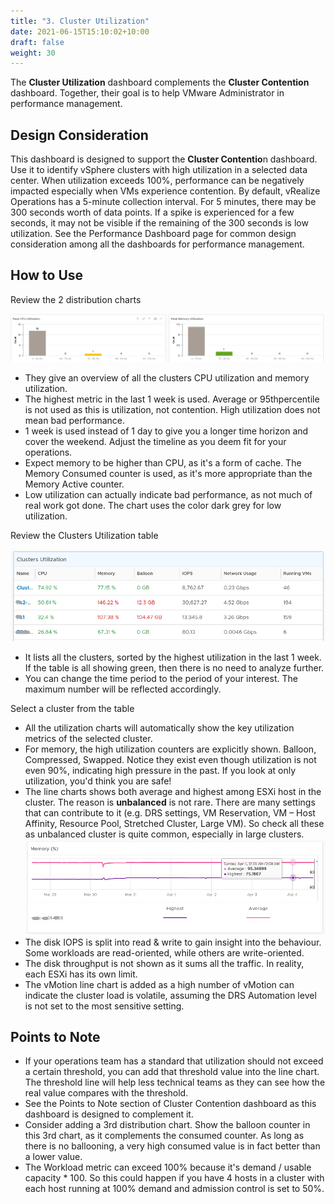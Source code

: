 ```yaml
---
title: "3. Cluster Utilization"
date: 2021-06-15T15:10:02+10:00
draft: false
weight: 30
---
```


The **Cluster Utilization** dashboard complements the **Cluster Contention** dashboard. Together, their goal is to help VMware Administrator in performance management. 

## Design Consideration

This dashboard is designed to support the **Cluster Contentio**n dashboard. Use it to identify vSphere clusters with high utilization in a selected data center. When utilization exceeds 100%, performance can be negatively impacted especially when VMs experience contention. By default, vRealize Operations has a 5-minute collection interval. For 5 minutes, there may be 300 seconds worth of data points. If a spike is experienced for a few seconds, it may not be visible if the remaining of the 300 seconds is low utilization.
See the Performance Dashboard page for common design consideration among all the dashboards for performance management. 

## How to Use

Review the 2 distribution charts

![](3.2.3-fig-1.png)

- They give an overview of all the clusters CPU utilization and memory utilization. 
- The highest metric in the last 1 week is used. Average or 95thpercentile is not used as this is utilization, not contention. High utilization does not mean bad performance. 
- 1 week is used instead of 1 day to give you a longer time horizon and cover the weekend. Adjust the timeline as you deem fit for your operations. 
- Expect memory to be higher than CPU, as it's a form of cache. The Memory Consumed counter is used, as it's more appropriate than the Memory Active counter. 
- Low utilization can actually indicate bad performance, as not much of real work got done. The chart uses the color dark grey for low utilization. 

Review the Clusters Utilization table

![](3.2.3-fig-2.png)

- It lists all the clusters, sorted by the highest utilization in the last 1 week. If the table is all showing green, then there is no need to analyze further.
- You can change the time period to the period of your interest. The maximum number will be reflected accordingly. 

Select a cluster from the table

- All the utilization charts will automatically show the key utilization metrics of the selected cluster.
- For memory, the high utilization counters are explicitly shown. Balloon, Compressed, Swapped. Notice they exist even though utilization is not even 90%, indicating high pressure in the past. If you look at only utilization, you'd think you are safe!
- The line charts shows both average and highest among ESXi host in the cluster. The reason is **unbalanced** is not rare. There are many settings that can contribute to it (e.g. DRS settings, VM Reservation, VM – Host Affinity, Resource Pool, Stretched Cluster, Large VM). So check all these as unbalanced cluster is quite common, especially in large clusters. 
![](3.2.3-fig-3.png)
- The disk IOPS is split into read & write to gain insight into the behaviour. Some workloads are read-oriented, while others are write-oriented. 
- The disk throughput is not shown as it sums all the traffic. In reality, each ESXi has its own limit.
- The vMotion line chart is added as a high number of vMotion can indicate the cluster load is volatile, assuming the DRS Automation level is not set to the most sensitive setting. 

## Points to Note

- If your operations team has a standard that utilization should not exceed a certain threshold, you can add that threshold value into the line chart. The threshold line will help less technical teams as they can see how the real value compares with the threshold.
- See the Points to Note section of Cluster Contention dashboard as this dashboard is designed to complement it.
- Consider adding a 3rd distribution chart. Show the balloon counter in this 3rd chart, as it complements the consumed counter. As long as there is no ballooning, a very high consumed value is in fact better than a lower value.
- The Workload metric can exceed 100% because it's demand / usable capacity * 100. So this could happen if you have 4 hosts in a cluster with each host running at 100% demand and admission control is set to 50%.
